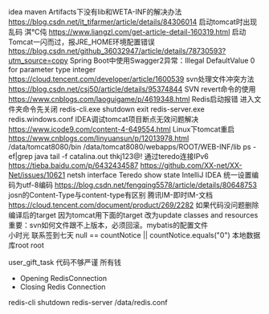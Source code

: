 idea maven Artifacts下没有lib和WETA-INF的解决办法
	https://blog.csdn.net/it_tifarmer/article/details/84306014
启动tomcat时出现乱码 淇℃伅
	https://www.liangzl.com/get-article-detail-160319.html
启动Tomcat一闪而过，报JRE_HOME环境配置错误
	https://blog.csdn.net/github_36032947/article/details/78730593?utm_source=copy
Spring Boot中使用Swagger2异常：Illegal DefaultValue 0 for parameter type integer
	https://cloud.tencent.com/developer/article/1600539
svn处理文件冲突方法
	https://blog.csdn.net/csj50/article/details/95374844
SVN revert命令的使用
	https://www.cnblogs.com/laoguigame/p/4619348.html
Redis启动报错
	进入文件夹命令先关闭
	redis-cli.exe	shutdown exit	redis-server.exe redis.windows.conf
IDEA调试tomcat项目断点无效问题解决
	https://www.icode9.com/content-4-649554.html
Linux下tomcat重启
	https://www.cnblogs.com/linyuansun/p/12013978.html
	/data/tomcat8080/bin
	/data/tomcat8080/webapps/ROOT/WEB-INF/lib
	ps -ef|grep java
	tail -f catalina.out
	thkj123@!
通过teredo连接IPv6
	https://tieba.baidu.com/p/6432434587
	https://github.com/XX-net/XX-Net/issues/10621
	netsh interface Teredo show state
IntelliJ IDEA 统一设置编码为utf-8编码
	https://blog.csdn.net/fengqing5578/article/details/80648753
josn的Content-Type与content-type有区别
腾讯IM-即时IM-文档
	https://cloud.tencent.com/document/product/269/2282
如果代码没问题删除编译后的target
因为tomcat用下面的target
改为update classes and resources
重要：svn如何文件跟不上版本，必须回滚。mybatis的配置文件	
小时光
联系签到七天
null == countNotice || countNotice.equals("0")
本地数据库root root

user_gift_task
代码不够严谨
所有钱

 - Opening RedisConnection
 - Closing Redis Connection


redis-cli shutdown
redis-server /data/redis.conf